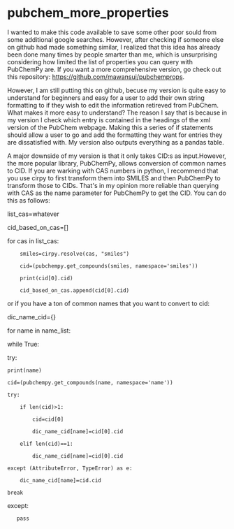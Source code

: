 # pubchem_more_properties


I wanted to make this code available to save some other poor sould from some additional google searches. However, after checking if someone else on github had made something similar, I realized that this idea has already been done many times by people smarter than me, which is unsurprising considering how limited the list of properties you can query with PubChemPy are. If you want a more comprehensive version, go check out this repository: https://github.com/mawansui/pubchemprops. 

However, I am still putting this on github, becuse my version is quite easy to understand for beginners and easy for a user to add their own string formatting to if they wish to edit the information retireved from PubChem. What makes it more easy to understand? The reason I say that is because in my version I check which entry is contained in the headings of the xml version of the PubChem webpage. Making this a series of if statements should allow a user to go and add the formatting they want for entries they are dissatisfied with. My version also outputs everything as a pandas table.

A major downside of my version is that it only takes CID:s as input.However, the more popular library, PubChemPy, allows conversion of common names to CID. If you are warking with CAS numbers in python, I recommend that you use cirpy to first transform them into SMILES and then PubChemPy to transform those to CIDs. That's in my opinion more reliable than querying with CAS as the name parameter for PubChemPy to get the CID. You can do this as follows:





list_cas=whatever

cid_based_on_cas=[]

for cas in list_cas:

        smiles=cirpy.resolve(cas, "smiles")
        
        cid=(pubchempy.get_compounds(smiles, namespace='smiles'))
        
        print(cid[0].cid)
        
        cid_based_on_cas.append(cid[0].cid)
        


or if you have a ton of common names that you want to convert to cid:


dic_name_cid={}

for name in name_list:

  while True:
  
   try:
   
    print(name)
    
    cid=(pubchempy.get_compounds(name, namespace='name'))
    
    try:
    
        if len(cid)>1:
        
            cid=cid[0]
            
            dic_name_cid[name]=cid[0].cid
            
        elif len(cid)==1:
        
            dic_name_cid[name]=cid[0].cid
            
    except (AttributeError, TypeError) as e:
    
        dic_name_cid[name]=cid.cid
        
    break
    
   except:
   
       pass
